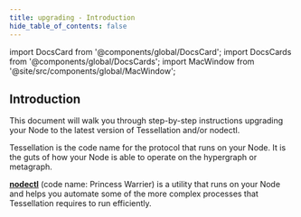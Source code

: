 ```yaml
---
title: upgrading - Introduction
hide_table_of_contents: false
---
```

<intro-end />

import DocsCard from '@components/global/DocsCard';
import DocsCards from '@components/global/DocsCards';
import MacWindow from '@site/src/components/global/MacWindow';

<head>
  <title>MainNet 2.0 Automation with nodectl</title>
  <meta
    name="description"
    content="MainNet 2.0 Automation - Upgrade Tessellation with nodectl"
  />
</head>

## Introduction

This document will walk you through step-by-step instructions upgrading your Node to the latest version of Tessellation and/or nodectl.

Tessellation is the code name for the protocol that runs on your Node.  It is the guts of how your Node is able to operate on the hypergraph or metagraph.  

**[nodectl](/validate/automated/nodectl)** (code name: Princess Warrier) is a utility that runs on your Node and helps you automate some of the more complex processes that Tessellation requires to run efficiently. 

